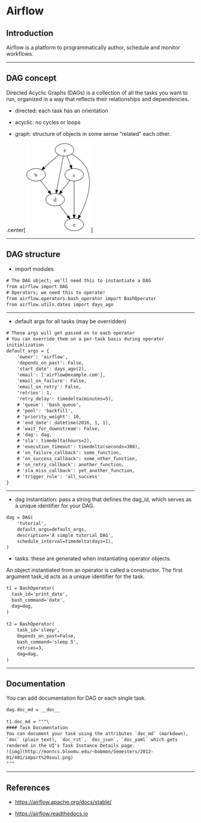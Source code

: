 # Airflow

## Introduction

Airflow is a platform to programmatically author, schedule and monitor workflows.

---

## DAG concept

Directed Acyclic Graphs (DAGs) is a collection of all the tasks you want to run, organized in a way that reflects their relationships and dependencies.

- directed: each task has an orientation

- acyclic: no cycles or loops

- graph: structure of objects in some sense "related" each other.

.center[![dag](./images/dag.png)]

---

## DAG structure

- import modules

```airflow
# The DAG object; we'll need this to instantiate a DAG
from airflow import DAG
# Operators; we need this to operate!
from airflow.operators.bash_operator import BashOperator
from airflow.utils.dates import days_ago
```

---

- default args for all tasks (may be overridden)

```airflow
# These args will get passed on to each operator
# You can override them on a per-task basis during operator initialization
default_args = {
    'owner': 'airflow',
    'depends_on_past': False,
    'start_date': days_ago(2),
    'email': ['airflow@example.com'],
    'email_on_failure': False,
    'email_on_retry': False,
    'retries': 1,
    'retry_delay': timedelta(minutes=5),
    # 'queue': 'bash_queue',
    # 'pool': 'backfill',
    # 'priority_weight': 10,
    # 'end_date': datetime(2016, 1, 1),
    # 'wait_for_downstream': False,
    # 'dag': dag,
    # 'sla': timedelta(hours=2),
    # 'execution_timeout': timedelta(seconds=300),
    # 'on_failure_callback': some_function,
    # 'on_success_callback': some_other_function,
    # 'on_retry_callback': another_function,
    # 'sla_miss_callback': yet_another_function,
    # 'trigger_rule': 'all_success'
}
```

---

- dag instantiation: pass a string that defines the dag_id, which serves as a unique identifier for your DAG.

```airflow
dag = DAG(
    'tutorial',
    default_args=default_args,
    description='A simple tutorial DAG',
    schedule_interval=timedelta(days=1),
)
```

- tasks: these are generated when instantiating operator objects.

An object instantiated from an operator is called a constructor. The first argument task_id acts as a unique identifier for the task.

```airflow
t1 = BashOperator(
  task_id='print_date',
  bash_command='date',
  dag=dag,
)

t2 = BashOperator(
    task_id='sleep',
    depends_on_past=False,
    bash_command='sleep 5',
    retries=3,
    dag=dag,
)
```

---

## Documentation

You can add documentation for DAG or each single task.

```airflow
dag.doc_md = __doc__

t1.doc_md = """\
#### Task Documentation
You can document your task using the attributes `doc_md` (markdown),
`doc` (plain text), `doc_rst`, `doc_json`, `doc_yaml` which gets
rendered in the UI's Task Instance Details page.
![img](http://montcs.bloomu.edu/~bobmon/Semesters/2012-01/491/import%20soul.png)
"""
````

---

## References

- <https://airflow.apache.org/docs/stable/>

- <https://airflow.readthedocs.io>

